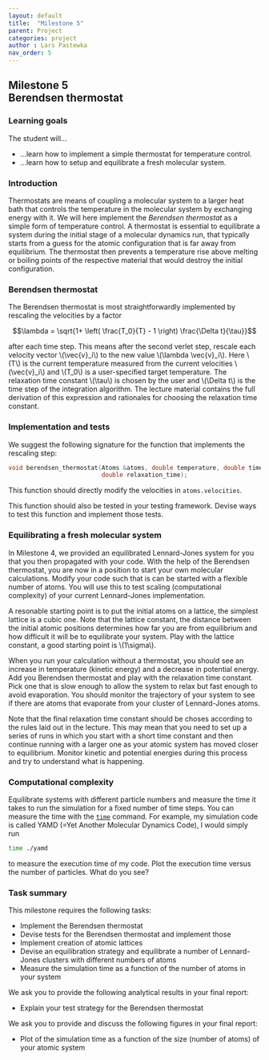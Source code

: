 ```yaml
---
layout: default
title:  "Milestone 5"
parent: Project
categories: project
author : Lars Pastewka
nav_order: 5
---
```


## Milestone 5 <br/> Berendsen thermostat

### Learning goals

The student will...
* ...learn how to implement a simple thermostat for temperature control.
* ...learn how to setup and equilibrate a fresh molecular system.

### Introduction

Thermostats are means of coupling a molecular system to a larger heat bath that controls the
temperature in the molecular system by exchanging energy with it. We will here implement the _Berendsen thermostat_
as a simple form of temperature control. A thermostat is essential to equilibrate a system during
the initial stage of a molecular dynamics run, that typically starts from a guess for the atomic
configuration that is far away from equilibrium. The thermostat then prevents a temperature rise above melting or
boiling points of the respective material that would destroy the initial configuration.

### Berendsen thermostat

The Berendsen thermostat is most straightforwardly implemented by rescaling the velocities by a factor

$$\lambda = \sqrt{1+ \left( \frac{T_0}{T} - 1 \right) \frac{\Delta t}{\tau}}$$

after each time step. This means after the second verlet step, rescale each velocity vector \\(\vec{v}_i\\) to the new value \\(\lambda \vec{v}_i\\). Here \\(T\\) is the current temperature measured from the current velocities \\(\vec{v}_i\\) and \\(T_0\\) is a user-specified target temperature. The relaxation time constant \\(\tau\\) is chosen by the user and \\(\Delta t\\) is the time step of the integration algorithm. The lecture material contains the full derivation of this expression and rationales for choosing the relaxation time constant.

### Implementation and tests

We suggest the following signature for the function that implements the rescaling step:
```c++
void berendsen_thermostat(Atoms &atoms, double temperature, double timestep,
                          double relaxation_time);
```
This function should directly modify the velocities in `atoms.velocities`.

This function should also be tested in your testing framework. Devise ways to test this function and implement those tests.

### Equilibrating a fresh molecular system

In Milestone 4, we provided an equilibrated Lennard-Jones system for you that you then propagated with your code. With the help
of the Berendsen thermostat, you are now in a position to start your own molecular calculations. Modify your code such that is can
be started with a flexible number of atoms. You will use this to test scaling (computational complexity) of your current
Lennard-Jones implementation.

A resonable starting point is to put the initial atoms on a lattice, the simplest lattice is a cubic one. Note that the lattice constant, the distance between the initial atomic positions determines how far you are from equilibrium and how difficult it will
be to equilibrate your system. Play with the lattice constant, a good starting point is \\(1\sigma\\).

When you run your calculation without a thermostat, you should see an increase in temperature (kinetic energy) and a decrease in potential energy. Add you Berendsen thermostat and play with the relaxation time constant. Pick one that is slow enough to allow the system to relax but fast enough to avoid evaporation. You should monitor the trajectory of your system to see if there are atoms
that evaporate from your cluster of Lennard-Jones atoms.

Note that the final relaxation time constant should be choses according to the rules laid out in the lecture. This may mean that you need to set up a series of runs in which you start with a short time constant and then continue running with a larger one as
your atomic system has moved closer to equilibrium. Monitor kinetic and potential energies during this process and try to understand what is happening.

### Computational complexity

Equilibrate systems with different particle numbers and measure the time it takes to run the simulation for a fixed number of time steps. You can measure the time with the [`time`](https://www.gnu.org/software/time/) command. For example, my simulation code is called YAMD (=Yet Another Molecular Dynamics Code), I would simply run
```bash
time ./yamd
```
to measure the execution time of my code. Plot the execution time versus the number of particles. What do you see?

### Task summary

This milestone requires the following tasks:

* Implement the Berendsen thermostat
* Devise tests for the Berendsen thermostat and implement those
* Implement creation of atomic lattices
* Devise an equilibration strategy and equilibrate a number of Lennard-Jones clusters with different numbers of atoms
* Measure the simulation time as a function of the number of atoms in your system

We ask you to provide the following analytical results in your final report:

* Explain your test strategy for the Berendsen thermostat

We ask you to provide and discuss the following figures in your final report:

* Plot of the simulation time as a function of the size (number of atoms) of your atomic system
